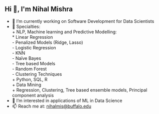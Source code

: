 ## Hi 👋, I'm Nihal Mishra


- 🔭  I’m currently working on Software Development for Data Scientists
- 🌱 Specialties: <br>
      + NLP, Machine learning and Predictive Modelling: <br>
        * Linear Regression <br>
        - Penalized Models (Ridge, Lasso) <br>
        - Logistic Regression <br>
        - KNN <br>
        - Naïve Bayes <br>
        - Tree based Models <br>
        - Random Forest <br>
        - Clustering Techniques <br>
      + Python, SQL, R <br>
      + Data Mining <br>
      + Regression, Clustering, Tree based ensemble models, Principal component analysis <br>
- 👯 I’m interested in applications of ML in Data Science
- 📫 Reach me at: nihalmis@buffalo.edu


